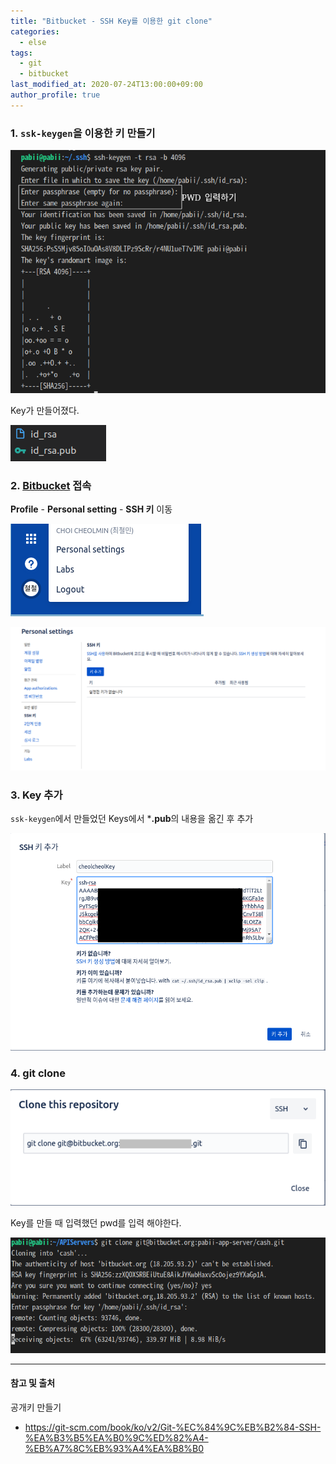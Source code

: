 ```yaml
---
title: "Bitbucket - SSH Key를 이용한 git clone"
categories: 
  - else
tags:
  - git
  - bitbucket
last_modified_at: 2020-07-24T13:00:00+09:00
author_profile: true
---
```


### 1. `ssk-keygen`을 이용한 키 만들기

![1](/assets/img/posts/else/bitbucket/1.png) 

Key가 만들어졌다.

![1_1](/assets/img/posts/else/bitbucket/1_1.png)


### 2. [Bitbucket](https://bitbucket.org/) 접속

**Profile** - **Personal setting** - **SSH 키** 이동

![2](/assets/img/posts/else/bitbucket/2.png)

![3](/assets/img/posts/else/bitbucket/3.png)

### 3. Key 추가

`ssk-keygen`에서 만들었던 Keys에서 ***.pub**의 내용을 옮긴 후 추가

![4](/assets/img/posts/else/bitbucket/4.png)

### 4. git clone

![5](/assets/img/posts/else/bitbucket/5.png)

Key를 만들 때 입력했던 pwd를 입력 해야한다. 

![6](/assets/img/posts/else/bitbucket/6.png)

---
#### 참고 및 출처

공개키 만들기
- <https://git-scm.com/book/ko/v2/Git-%EC%84%9C%EB%B2%84-SSH-%EA%B3%B5%EA%B0%9C%ED%82%A4-%EB%A7%8C%EB%93%A4%EA%B8%B0>
